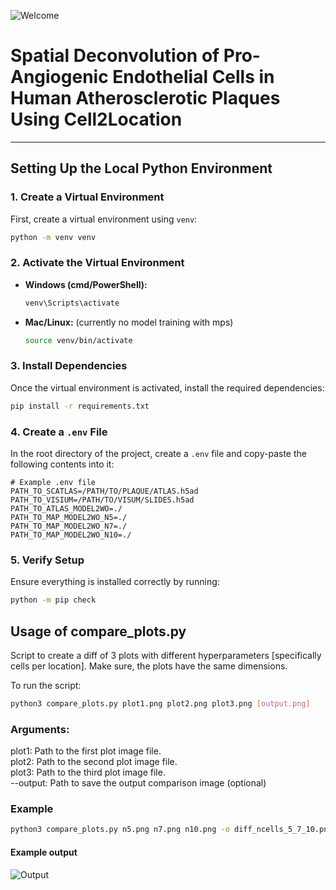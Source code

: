 ![Welcome](https://github.com/user-attachments/assets/691aa3ec-b420-4ce6-ad26-b637c7683f3e)

# Spatial Deconvolution of Pro-Angiogenic Endothelial Cells in Human Atherosclerotic Plaques Using Cell2Location

---

## Setting Up the Local Python Environment

### 1. Create a Virtual Environment
First, create a virtual environment using `venv`:

```sh
python -m venv venv
```

### 2. Activate the Virtual Environment
- **Windows (cmd/PowerShell):**
  ```sh
  venv\Scripts\activate
  ```
- **Mac/Linux:** (currently no model training with mps)
  ```sh
  source venv/bin/activate
  ```

### 3. Install Dependencies
Once the virtual environment is activated, install the required dependencies:

```sh
pip install -r requirements.txt
```

### 4. Create a `.env` File
In the root directory of the project, create a `.env` file and copy-paste the following contents into it:

```
# Example .env file
PATH_TO_SCATLAS=/PATH/TO/PLAQUE/ATLAS.h5ad
PATH_TO_VISIUM=/PATH/TO/VISUM/SLIDES.h5ad
PATH_TO_ATLAS_MODEL2WO=./
PATH_TO_MAP_MODEL2WO_N5=./
PATH_TO_MAP_MODEL2WO_N7=./
PATH_TO_MAP_MODEL2WO_N10=./
```

### 5. Verify Setup
Ensure everything is installed correctly by running:

```sh
python -m pip check
```

## Usage of compare_plots.py
Script to create a diff of 3 plots with different hyperparameters [specifically cells per location]. Make sure, the plots have the same dimensions.

To run the script:
```sh
python3 compare_plots.py plot1.png plot2.png plot3.png [output.png]
```

### Arguments:
plot1: Path to the first plot image file. \
plot2: Path to the second plot image file. \
plot3: Path to the third plot image file. \
--output: Path to save the output comparison image (optional)

### Example
```sh
python3 compare_plots.py n5.png n7.png n10.png -o diff_ncells_5_7_10.png
```
#### Example output
![Output](https://github.com/user-attachments/assets/e6237cdf-c1c6-477d-a229-453649067843)
